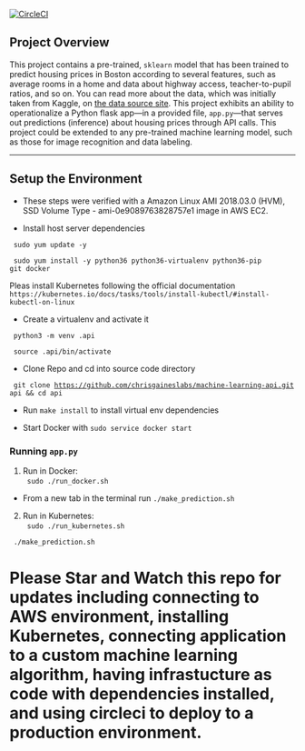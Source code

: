 [![CircleCI](https://circleci.com/gh/chrisgaineslabs/machine-learning-api.svg?style=svg)](https://circleci.com/gh/chrisgaineslabs/machine-learning-api)

## Project Overview

This project contains a pre-trained, `sklearn` model that has been trained to predict housing prices in Boston according to several features, such as average rooms in a home and data about highway access, teacher-to-pupil ratios, and so on. You can read more about the data, which was initially taken from Kaggle, on [the data source site](https://www.kaggle.com/c/boston-housing). This project exhibits an ability to operationalize a Python flask app—in a provided file, `app.py`—that serves out predictions (inference) about housing prices through API calls. This project could be extended to any pre-trained machine learning model, such as those for image recognition and data labeling.

---

## Setup the Environment

* These steps were verified with a Amazon Linux AMI 2018.03.0 (HVM), SSD Volume Type - ami-0e9089763828757e1 image in AWS EC2.

* Install host server dependencies

<code> sudo yum update -y </code>

<code> sudo yum install -y python36 python36-virtualenv python36-pip git docker</code>

Pleas install Kubernetes following the official documentation `https://kubernetes.io/docs/tasks/tools/install-kubectl/#install-kubectl-on-linux`

* Create a virtualenv and activate it

<code> python3 -m venv .api </code> 

<code> source .api/bin/activate </code> 

* Clone Repo and cd into source code directory

<code> git clone https://github.com/chrisgaineslabs/machine-learning-api.git api && cd api</code>

* Run `make install` to install virtual env dependencies

* Start Docker with `sudo service docker start`

### Running `app.py`

1. Run in Docker:  
<code> sudo ./run_docker.sh </code>
* From a new tab in the terminal run `./make_prediction.sh`

2. Run in Kubernetes:  
<code> sudo ./run_kubernetes.sh </code>

<code> ./make_prediction.sh </code>





# Please Star and Watch this repo for updates including connecting to AWS environment, installing Kubernetes, connecting application to a custom machine learning algorithm, having infrastucture as code with dependencies installed, and using circleci to deploy to a production environment.